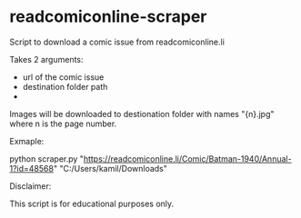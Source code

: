 # readcomiconline-scraper
Script to download a comic issue from readcomiconline.li

Takes 2 arguments: 
- url of the comic issue
- destination folder path
- 
Images will be downloaded to destionation folder with names "{n}.jpg" where n is the page number.

Exmaple:

python scraper.py "https://readcomiconline.li/Comic/Batman-1940/Annual-1?id=48568" "C:/Users/kamil/Downloads"


Disclaimer:

This script is for educational purposes only.
